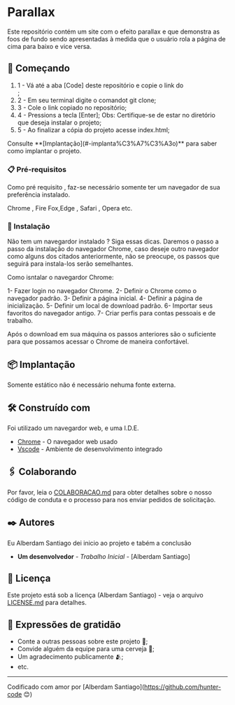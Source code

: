 # Parallax

Este repositório contém um site com o efeito parallax e que demonstra as foos de fundo sendo apresentadas à medida que o usuário rola a página de cima para baixo e vice versa.

## 🚀 Começando
<ol>
<li>1 - Vá até a aba [Code] deste repositório e copie o link do </li>;
<li>2 - Em seu terminal digite o comandot git clone;</li>
<li>3 - Cole o link copiado no repositório;</li>
<li>4 - Pressions a tecla [Enter];
Obs: Certifique-se de estar no diretório que deseja instalar o projeto;</li>
<li>5 - Ao finalizar a cópia do projeto acesse index.html;</li>
</ol>
Consulte **[Implantação](#-implanta%C3%A7%C3%A3o)** para saber como implantar o projeto.

### 📋 Pré-requisitos

Como pré requisito , faz-se necessário somente ter um navegador de sua preferência instalado.

Chrome , Fire Fox,Edge , Safari , Opera etc.

### 🔧 Instalação

Não tem um navegardor instalado ? Siga essas dicas. Daremos o passo a passo da instalação do navegador Chrome, caso deseje outro navegador como alguns dos citados anteriormente, não se preocupe, os passos que seguirá para instala-los serão semelhantes.

Como isntalar o navegardor Chrome:

1- Fazer login no navegador Chrome.
2- Definir o Chrome como o navegador padrão.
3- Definir a página inicial.
4- Definir a página de inicialização.
5- Definir um local de download padrão.
6- Importar seus favoritos do navegador antigo.
7- Criar perfis para contas pessoais e de trabalho. 

Após o download em sua máquina os passos anteriores são o suficiente para que possamos acessar o Chrome de maneira confortável.

## 📦 Implantação

Somente estático não é necessário nehuma fonte externa.

## 🛠️ Construído com

Foi utilizado um navegardor web, e uma I.D.E.

* [Chrome](https://www.google.com/chrome/) - O navegador web usado
* [Vscode](https://code.visualstudio.com/download) - Ambiente de desenvolvimento integrado   

## 🖇️ Colaborando

Por favor, leia o [COLABORACAO.md](https://gist.github.com/usuario/linkParaInfoSobreContribuicoes) para obter detalhes sobre o nosso código de conduta e o processo para nos enviar pedidos de solicitação.

## ✒️ Autores

Eu Alberdam Santiago dei inicio ao projeto e tabém a conclusão

* **Um desenvolvedor** - *Trabalho Inicial* - [Alberdam Santiago]

## 📄 Licença

Este projeto está sob a licença (Alberdam Santiago) - veja o arquivo [LICENSE.md](https://github.com/usuario/projeto/licenca) para detalhes.

## 🎁 Expressões de gratidão

* Conte a outras pessoas sobre este projeto 📢;
* Convide alguém da equipe para uma cerveja 🍺;
* Um agradecimento publicamente 🫂;
* etc.


---
Codificado com amor por [Alberdam Santiago](https://github.com/hunter-code 😊)
